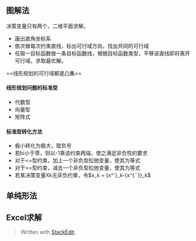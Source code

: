
## 图解法
决策变量只有两个，二维平面求解。
- 画出直角坐标系
- 依次做每次约束直线，标出可行域方向，找出共同的可行域
- 任取一目标函数做一条目标函数线，根据目标函数类型，平移该直线即将离开可行域，求取最优解。

==线形规划的可行域都是凸集==
#### 线形规划问题的标准型
- 代数型
- 向量型
- 矩阵式

#### 标准型转化方法
-  极小转化为极大，取负号
- 若bi小于零，则以-1乘该约束两端，使之满足非负性的要求
- 对于<=型约束，加上一个非负型松弛变量，使其为等式
- 对于>=型约束，减去一个非负型松弛变量，使其为等式
- 若某决策变量Xk无非负约束，令$x_k = {x^`}_k-{x^{``}}_k$
## 单纯形法

## Excel求解

> Written with [StackEdit](https://stackedit.io/).
<!--stackedit_data:
eyJoaXN0b3J5IjpbLTEzNzE5MTQ5MjQsMTc2NjkxMzM0OF19
-->